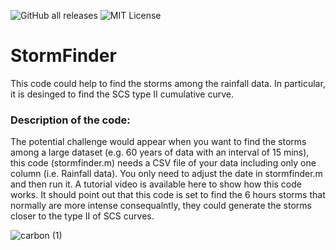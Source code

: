 
![GitHub all releases](https://img.shields.io/github/downloads/DocuFlood/StormFinder/total)     ![MIT License](https://img.shields.io/badge/License-MIT-green.svg)



# StormFinder
This code could help to find the storms among the rainfall data. In particular, it is desinged to find the SCS type II cumulative curve. 
### Description of the code: 
The potential challenge would appear when you want to find the storms among a large dataset (e.g. 60 years of data with an interval of 15 mins), this code (stormfinder.m) needs a CSV file of your data including only one column (i.e. Rainfall data). You only need to adjust the date in stormfinder.m and then run it. A tutorial video is available here to show how this code works. It should point out that this code is set to find the 6 hours storms that normally are more intense consequalntly, they could generate the storms closer to the type II of SCS curves. 


![carbon (1)](https://github.com/DocuFlood/StormFinder/assets/142851676/163534bc-e38f-49ae-8a3f-abb277274171)




